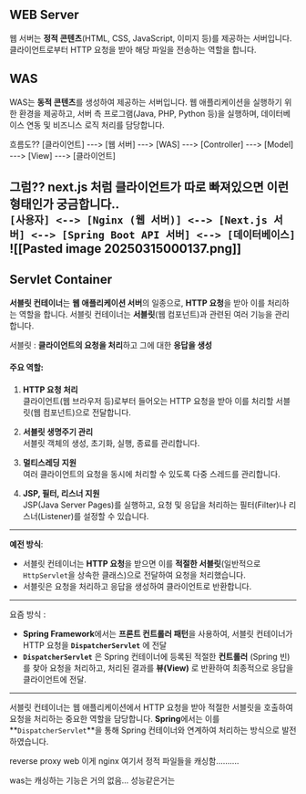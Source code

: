 ## **WEB Server**  
웹 서버는 **정적 콘텐츠**(HTML, CSS, JavaScript, 이미지 등)를 제공하는 서버입니다. 클라이언트로부터 HTTP 요청을 받아 해당 파일을 전송하는 역할을 합니다.  

## **WAS**
WAS는 **동적 콘텐츠**를 생성하여 제공하는 서버입니다. 웹 애플리케이션을 실행하기 위한 환경을 제공하고, 서버 측 프로그램(Java, PHP, Python 등)을 실행하며, 데이터베이스 연동 및 비즈니스 로직 처리를 담당합니다.  


흐름도??
[클라이언트] ---> [웹 서버] ---> [WAS] ---> [Controller] ---> [Model] ---> [View] ---> [클라이언트]

그럼?? next.js 처럼 클라이언트가 따로 빠져있으면 이런형태인가 궁금합니다..   
`[사용자] <--> [Nginx (웹 서버)] <--> [Next.js 서버] <--> [Spring Boot API 서버] <--> [데이터베이스]`
    ![[Pasted image 20250315000137.png]]
---


## Servlet Container

**서블릿 컨테이너**는 **웹 애플리케이션 서버**의 일종으로, **HTTP 요청**을 받아 이를 처리하는 역할을 합니다. 서블릿 컨테이너는 **서블릿**(웹 컴포넌트)과 관련된 여러 기능을 관리합니다.

서블릿 : **클라이언트의 요청을 처리**하고 그에 대한 **응답을 생성**

#### **주요 역할**:

1. **HTTP 요청 처리**  
    클라이언트(웹 브라우저 등)로부터 들어오는 HTTP 요청을 받아 이를 처리할 서블릿(웹 컴포넌트)으로 전달합니다.
    
2. **서블릿 생명주기 관리**  
    서블릿 객체의 생성, 초기화, 실행, 종료를 관리합니다.
    
3. **멀티스레딩 지원**  
    여러 클라이언트의 요청을 동시에 처리할 수 있도록 다중 스레드를 관리합니다.
    
4. **JSP, 필터, 리스너 지원**  
    JSP(Java Server Pages)를 실행하고, 요청 및 응답을 처리하는 필터(Filter)나 리스너(Listener)를 설정할 수 있습니다.
    

---

**예전 방식**:

- 서블릿 컨테이너는 **HTTP 요청**을 받으면 이를 **적절한 서블릿**(일반적으로 `HttpServlet`을 상속한 클래스)으로 전달하여 요청을 처리했습니다.
- 서블릿은 요청을 처리하고 응답을 생성하여 클라이언트로 반환합니다.

---

요즘 방식 : 
- **Spring Framework**에서는 **프론트 컨트롤러 패턴**을 사용하여, 서블릿 컨테이너가 HTTP 요청을 **`DispatcherServlet`** 에 전달
- **`DispatcherServlet`** 은 Spring 컨테이너에 등록된 적절한 **컨트롤러** (Spring 빈)를 찾아 요청을 처리하고, 처리된 결과를 **뷰(View)** 로 반환하여 최종적으로 응답을 클라이언트에 전달.

---


서블릿 컨테이너는 웹 애플리케이션에서 HTTP 요청을 받아 적절한 서블릿을 호출하여 요청을 처리하는 중요한 역할을 담당합니다. **Spring**에서는 이를 **`DispatcherServlet`**을 통해 Spring 컨테이너와 연계하여 처리하는 방식으로 발전하였습니다.



reverse proxy web 이게 nginx
여기서 정적 파일들을 캐싱함..........

was는 캐싱하는 기능은 거의 없음...
성능같은거는 
